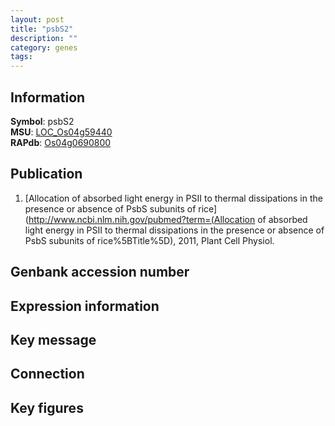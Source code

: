 ```yaml
---
layout: post
title: "psbS2"
description: ""
category: genes
tags: 
---
```


## Information
__Symbol__: psbS2  
__MSU__: [LOC_Os04g59440](http://rice.plantbiology.msu.edu/cgi-bin/ORF_infopage.cgi?orf=LOC_Os04g59440)  
__RAPdb__: [Os04g0690800](http://rapdb.dna.affrc.go.jp/viewer/gbrowse_details/irgsp1?name=Os04g0690800)  

## Publication
1. [Allocation of absorbed light energy in PSII to thermal dissipations in the presence or absence of PsbS subunits of rice](http://www.ncbi.nlm.nih.gov/pubmed?term=(Allocation of absorbed light energy in PSII to thermal dissipations in the presence or absence of PsbS subunits of rice%5BTitle%5D), 2011, Plant Cell Physiol.

## Genbank accession number

## Expression information

## Key message

## Connection

## Key figures



